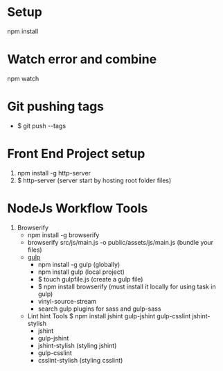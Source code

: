 # Setup
npm install
# Watch error and combine
npm watch

# Git pushing tags
- $ git push --tags

# Front End Project setup
1. npm install -g http-server
2. $ http-server (server start by hosting root folder files)

# NodeJs Workflow Tools
1. Browserify
	- npm install -g browserify
	- browserify src/js/main.js -o public/assets/js/main.js (bundle your files)
	- [gulp](http://gulpjs.com) 
		- npm install -g gulp (globally)
		- npm install gulp (local project)
		- $ touch gulpfile.js (create a gulp file)
		- $ npm install browserify (must install it locally for using task in gulp)
		- vinyl-source-stream
		- search gulp plugins for sass and gulp-sass
	- Lint hint Tools $ npm install jshint gulp-jshint gulp-csslint jshint-stylish
		- jshint
		- gulp-jshint
		- jshint-stylish (styling jshint)
		- gulp-csslint
		- csslint-stylish (styling csslint)

